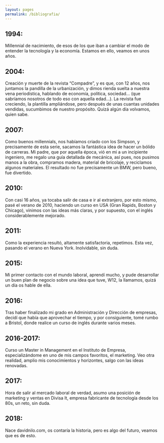 ```yaml
---
layout: pages
permalink: /bibliografia/
---
```

## 1994:

Millennial de nacimiento, de esos de los que iban a cambiar el modo de entender la tecnología y la economía. Estamos en ello, veamos en unos años.

## 2004:

Creación y muerte de la revista “Compadre”, y es que, con 12 años, nos juntamos la pandilla de la urbanización, y dimos rienda suelta a nuestra vena periodística, hablando de economía, política, sociedad… (que sabríamos nosotros de todo eso con aquella edad…). La revista fue creciendo, la plantilla ampliándose, pero después de unas cuantas unidades vendidas, sucumbimos de nuestro propósito. Quizá algún día volvamos, quien sabe.

## 2007:

Como buenos millennials, nos habíamos criado con los Simpson, y precisamente de esta serie, sacamos la fantástica idea de hacer un bólido de carreras. Mi padre, que por aquella época, vió en mi a un incipiente ingeniero, me regalo una guía detallada de mecánica, así pues, nos pusimos manos a la obra, compramos madera, material de bricolaje, y reciclamos algunos materiales. El resultado no fue precisamente un BMW, pero bueno, fue divertido.

## 2010:

Con casi 16 años, ya tocaba salir de casa e ir al extranjero, por esto mismo, pasé el verano de 2010, haciendo un curso en USA (Gran Rapids, Boston y Chicago), vinimos con las ideas más claras, y por supuesto, con el inglés considerablemente mejorado.

## 2011:

Como la experiencia resultó, altamente satisfactoria, repetimos. Esta vez, pasando el verano en Nueva York. Inolvidable, sin duda.

## 2015:

Mi primer contacto con el mundo laboral, aprendí mucho, y pude desarrollar un buen plan de negocio sobre una idea que tuve, W12, la llamamos, quizá un día os hable de ella.

## 2016:

Tras haber finalizado mi grado en Administración y Dirección de empresas, decidí que había que aprovechar el tiempo, y por consiguiente, tomé rumbo a Bristol, donde realice un curso de inglés durante varios meses.

## 2016-2017:

Curso un Master in Management en el Instituto de Empresa, especializándome en uno de mis campos favoritos, el marketing. Veo otra realidad, amplio mis conocimientos y horizontes, salgo con las ideas renovadas.

## 2017:

Hora de salir al mercado laboral de verdad, asumo una posición de marketing y ventas en Divisa It, empresa fabricante de tecnología desde los 80s, un reto, sin duda.

## 2018:

Nace davidnilo.com, os contaría la historia, pero es algo del futuro, veamos que es de esto.
